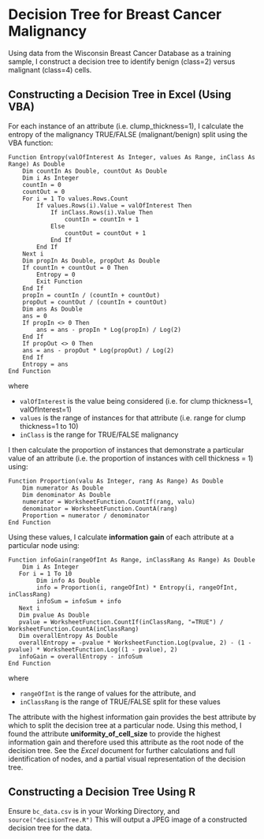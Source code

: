 # Decision Tree for Breast Cancer Malignancy

Using data from the Wisconsin Breast Cancer Database as a training sample, I construct a
decision tree to identify benign (class=2) versus malignant (class=4) cells. 

## Constructing a Decision Tree in Excel (Using VBA)
For each instance of an attribute (i.e. clump_thickness=1), I calculate the entropy of the
malignancy TRUE/FALSE (malignant/benign) split using the VBA function:
```
Function Entropy(valOfInterest As Integer, values As Range, inClass As Range) As Double
    Dim countIn As Double, countOut As Double
    Dim i As Integer
    countIn = 0
    countOut = 0
    For i = 1 To values.Rows.Count
        If values.Rows(i).Value = valOfInterest Then
            If inClass.Rows(i).Value Then
                countIn = countIn + 1
            Else
                countOut = countOut + 1
            End If
        End If
    Next i
    Dim propIn As Double, propOut As Double
    If countIn + countOut = 0 Then
        Entropy = 0
        Exit Function
    End If
    propIn = countIn / (countIn + countOut)
    propOut = countOut / (countIn + countOut)
    Dim ans As Double
    ans = 0
    If propIn <> 0 Then
        ans = ans - propIn * Log(propIn) / Log(2)
    End If
    If propOut <> 0 Then
    ans = ans - propOut * Log(propOut) / Log(2)
    End If
    Entropy = ans
End Function
```
where 
* `valOfInterest` is the value being considered (i.e. for clump thickness=1, valOfInterest=1)
* `values` is the range of instances for that attribute (i.e. range for clump thickness=1 to 10)
* `inClass` is the range for TRUE/FALSE malignancy

I then calculate the proportion of instances that demonstrate a particular value of an 
attribute (i.e. the proportion of instances with cell thickness = 1) using:
```
Function Proportion(valu As Integer, rang As Range) As Double
    Dim numerator As Double
    Dim denominator As Double
    numerator = WorksheetFunction.CountIf(rang, valu)
    denominator = WorksheetFunction.CountA(rang)
    Proportion = numerator / denominator
End Function
```

Using these values, I calculate **information gain** of each attribute at a particular
node using: 
```
Function infoGain(rangeOfInt As Range, inClassRang As Range) As Double
    Dim i As Integer
   For i = 1 To 10
        Dim info As Double
        info = Proportion(i, rangeOfInt) * Entropy(i, rangeOfInt, inClassRang)
        infoSum = infoSum + info
   Next i
   Dim pvalue As Double
   pvalue = WorksheetFunction.CountIf(inClassRang, "=TRUE") / WorksheetFunction.CountA(inClassRang)
   Dim overallEntropy As Double
   overallEntropy = -pvalue * WorksheetFunction.Log(pvalue, 2) - (1 - pvalue) * WorksheetFunction.Log((1 - pvalue), 2)
   infoGain = overallEntropy - infoSum
End Function
```
where
* `rangeOfInt` is the range of values for the attribute, and
* `inClassRang` is the range of TRUE/FALSE split for these values

The attribute with the highest information gain provides the best attribute by which
to split the decision tree at a particular node. Using this method, I found the 
attribute **uniformity_of_cell_size** to provide the highest information gain and therefore
used this attribute as the root node of the decision tree. See the *Excel* document
for further calculations and full identification of nodes, and a partial visual 
representation of the decision tree.

## Constructing a Decision Tree Using R

Ensure `bc_data.csv` is in your Working Directory, and 
`source("decisionTree.R")`
This will output a JPEG image of a constructed decision tree for the data.